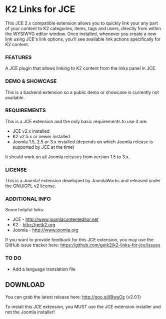 K2 Links for JCE
=========

This JCE 2.x compatible extension allows you to quickly link your any part of your content to K2 categories, items, tags and users, directly from within the WYSIWYG editor window. Once installed, whenever you create a new link using JCE's link options, you'll see available link actions specifically for K2 content.


### FEATURES
A JCE plugin that allows linking to K2 content from the links panel in JCE.


### DEMO & SHOWCASE
This is a backend extension so a public demo or showcase is currently not available.


### REQUIREMENTS
This is a JCE extension and the only basic requirements to use it are:

- JCE v2.x installed
- K2 v2.5.x or newer installed
- Joomla 1.5, 2.5 or 3.x installed (depends on which Joomla release is supported by JCE at the time)

It should work on all Joomla releases from version 1.5 to 3.x.


### LICENSE
This is a Joomla! extension developed by JoomlaWorks and released under the GNU/GPL v2 license.


### ADDITIONAL INFO
Some helpful links:

- JCE - http://www.joomlacontenteditor.net
- K2 - http://getk2.org
- Joomla - http://www.joomla.org

If you want to provide feedback for this JCE extension, you may use the GitHub issue tracker here: https://github.com/getk2/k2-links-for-jce/issues


### TO DO
- Add a language translation file


## DOWNLOAD
You can grab the latest release here: http://goo.gl/IBwsOz (v2.0.1)

To install this JCE extension, you MUST use the JCE extension installer and not the Joomla installer!
